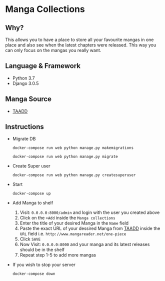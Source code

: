 # Manga Collections

## Why?
This allows you to have a place to store all your favourite mangas in one place and also see when the latest chapters were released.
This way you can only focus on the mangas you really want.

## Language & Framework 
- Python 3.7
- Django 3.0.5

## Manga Source
- [TAADD](https://www.taadd.com/)

## Instructions 
- Migrate DB

   `docker-compose run web python manage.py makemigrations`

   `docker-compose run web python manage.py migrate`

- Create Super user

   `docker-compose run web python manage.py createsuperuser`

- Start

   `docker-compose up`

- Add Manga to shelf
  1. Visit: `0.0.0.0:8000/admin` and login with the user you created above
  2. Click on the `+Add` inside the `Manga collections`
  3. Enter the title of your desired Manga in the `Name` field
  4. Paste the exact URL of your dessired Manga from [TAADD](https://www.taadd.com/) inside the `URL` field i.e. `http://www.mangareader.net/one-piece`
  5. Click `SAVE`
  6. Now Visit: `0.0.0.0:8000` and your manga and its latest releases should be in the shelf
  7. Repeat step 1-5 to add more mangas

- If you wish to stop your server

   `docker-compose down`
